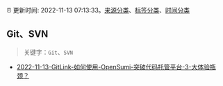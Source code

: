 :alarm_clock: 更新时间: 2022-11-13 07:13:33。[来源分类](../README.md)、[标签分类](../TAGS.md)、[时间分类](../TIMELINE.md)

## Git、SVN


> 关键字：`Git`、`SVN`



- [2022-11-13-GitLink-如何使用-OpenSumi-突破代码托管平台-3-大体验瓶颈？](https://toutiao.io/k/ytxvzma) 